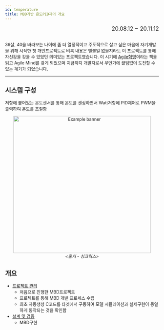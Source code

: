 ```yaml
---
id: temperature
title: MBD기반 온도PID제어 개요
---
```


<div align="right">
  <font size="4">
    20.08.12 ~ 20.11.12
  </font>
</div><br/>

39살, 40을 바라보는 나이에 좀 더 열정적이고 주도적으로 살고 싶은 마음에 자기개발을 위해 시작한 첫 개인프로젝트로 비록 내용은 별볼일 없을지라도 이 프로젝트를 통해 자신감을 갖을 수 있었던 의미있는 프로젝트였습니다.
이 시기에 [Agile혁명](/blog/hello-world#agile-secret)이라는 책을 읽고 Agile Mind를 갖게 되었으며 지금까지 개발자로서 무언가에 끊임없이 도전할 수 있는 계기가 되었습니다.

---

## 시스템 구성

저항에 붙어있는 온도센서를 통해 온도를 센싱하면서 Watt저항에 PID제어로 PWM을 출력하여 온도를 조절함

<p align="center">
	<img
		src={require('/img/2_mbd/img3_3_hw_config.png').default}
		width="450"
		alt="Example banner"
	/><br/><em>&lt;출처 - 싱크웍스&gt;</em>
</p>

## 개요

* [프로젝트 관리](./temperature/temperature_mgn)
  * 처음으로 진행한 MBD프로젝트
  * 프로젝트를 통해 MBD 개발 프로세스 수립
  * 최초 자동생성 C코드를 타겟에서 구동하여 모델 시뮬레이션과 실제구현이 동일하게 동작되는 것을 확인함
* [설계 및 검증](./temperature/temperature_design)
  * MBD구현
